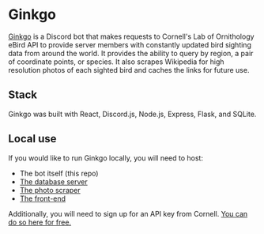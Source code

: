 # Ginkgo 
[Ginkgo](https://ginkgo.page) is a Discord bot that makes requests to Cornell's Lab of Ornithology eBird API to provide server members with constantly updated bird sighting data from around the world. It provides the ability to query by region, a pair of coordinate points, or species. It also scrapes Wikipedia for high resolution photos of each sighted bird and caches the links for future use.

## Stack
Ginkgo was built with React, Discord.js, Node.js, Express, Flask, and SQLite.

## Local use
If you would like to run Ginkgo locally, you will need to host:
- The bot itself (this repo)
- [The database server](https://github.com/jajego/ginkgo-server) 
- [The photo scraper](https://github.com/jajego/bird-scraper)
- [The front-end](https://github.com/jajego/birdbot-frontend)

Additionally, you will need to sign up for an API key from Cornell. [You can do so here for free.](https://ebird.org/api/keygen)
